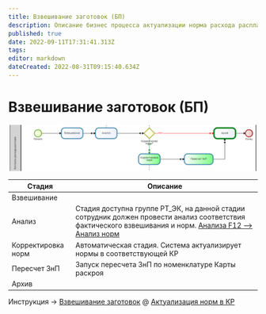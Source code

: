 ```yaml
---
title: Взвешивание заготовок (БП)
description: Описание бизнес процесса актуализации норма расхода расплава
published: true
date: 2022-09-11T17:31:41.313Z
tags: 
editor: markdown
dateCreated: 2022-08-31T09:15:40.634Z
---
```


# Взвешивание заготовок (БП)

![](<../../../assets/image (742).png>)

| Стадия             | Описание                                                                                                                                                                                                                                 |
| ------------------ | ---------------------------------------------------------------------------------------------------------------------------------------------------------------------------------------------------------------------------------------- |
| Взвешивание        |                                                                                                                                                                                                                                          |
| Анализ             | Стадия доступна группе РТ\_ЭК, на данной стадии сотрудник должен провести анализ соответствия фактического взвешивания и норм. [Анализа F12 –> Анализ норм](kontrol-raskhoda-rasplava/vzveshivanie-zagotovok/aktualizaciya-norm-v-kr.md) |
| Корректировка норм | Автоматическая стадия. Система актуализирует нормы в соответствующей КР                                                                                                                                                                  |
| Пересчет ЗнП       | Запуск пересчета ЗнП по номенклатуре Карты раскроя                                                                                                                                                                                       |
| Архив              |                                                                                                                                                                                                                                          |

Инструкция -> [Взвешивание заготовок](kontrol-raskhoda-rasplava/vzveshivanie-zagotovok/) @ [Актуализация норм в КР](kontrol-raskhoda-rasplava/vzveshivanie-zagotovok/aktualizaciya-norm-v-kr.md)
